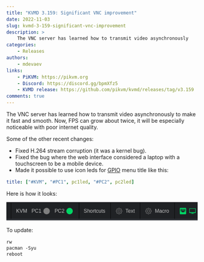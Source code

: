 ```yaml
---
title: "KVMD 3.159: Significant VNC improvement"
date: 2022-11-03
slug: kvmd-3-159-significant-vnc-improvement
description: >
    The VNC server has learned how to transmit video asynchronously
categories:
    - Releases
authors:
    - mdevaev
links:
    - PiKVM: https://pikvm.org
    - Discord: https://discord.gg/bpmXfz5
    - KVMD release: https://github.com/pikvm/kvmd/releases/tag/v3.159
comments: true
---
```


The VNC server has learned how to transmit video asynchronously to make it fast and smooth. Now, FPS can grow about twice, it will be especially noticeable with poor internet quality.

<!-- more -->

Some of the other recent changes:

- Fixed H.264 stream corruption (it was a kernel bug).
- Fixed the bug where the web interface considered a laptop with a touchscreen to be a mobile device.
- Made it possible to use icon leds for [GPIO](https://docs.pikvm.org/gpio) menu title like this:

```yaml
title: ["#KVM", "#PC1", pc1led, "#PC2", pc2led]
```

Here is how it looks:

![LED for GPIO](gpio-led.webp)

To update:

```console
rw
pacman -Syu
reboot
```